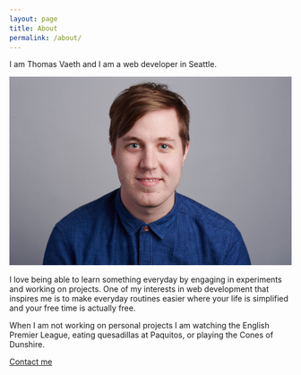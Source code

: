 ```yaml
---
layout: page
title: About
permalink: /about/
---
```


<p>I am Thomas Vaeth and I am a web developer in Seattle.</p>
<img src="/assets/images/me-color.jpeg">
<p>I love being able to learn something everyday by engaging in experiments and working on projects. One of my interests in web development that inspires me is to make everyday routines easier where your life is simplified and your free time is actually free.</p>
<p>When I am not working on personal projects I am watching the English Premier League, eating quesadillas at Paquitos, or playing the Cones of Dunshire.</p>
<p class="contact">
<a href="mailto:thomas.vaeth@gmail.com" class="contact-btn">Contact me</a>
</p>